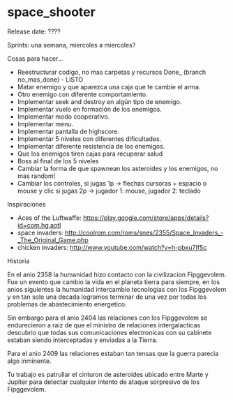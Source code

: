 space_shooter
=============

Release date: ????

Sprints: una semana, miercoles a miercoles?

Cosas para hacer...

* Reestructurar codigo, no mas carpetas y recursos Done_ (branch no_mas_done) - LISTO
* Matar enemigo y que aparezca una caja que te cambie el arma.
* Otro enemigo con diferente comportamiento.
* Implementar seek and destroy en algún tipo de enemigo.
* Implementar vuelo en formación de los enemigos.
* Implementar modo cooperativo.
* Implementar menu.
* Implementar pantalla de highscore.
* Implementar 5 niveles con diferentes dificultades.
* Implementar diferente resistencia de los enemigos.
* Que los enemigos tiren cajas para recuperar salud
* Boss al final de los 5 niveles
* Cambiar la forma de que spawnean los asteroides y los enemigos, no mas random!
* Cambiar los controles, si jugas 1p -> flechas cursoras + espacio o mouse y clic
                         si jugas 2p -> jugador 1: mouse, jugador 2: teclado  

Inspiraciones
* Aces of the Luftwaffe: https://play.google.com/store/apps/details?id=com.hg.aotl
* space invaders: http://coolrom.com/roms/snes/2355/Space_Invaders_-_The_Original_Game.php
* chicken invaders: http://www.youtube.com/watch?v=h-pbxu7If5c

Historia

En el anio 2358 la humanidad hizo contacto con la civilizacion Fipggevolem. Fue un evento que cambio la vida en el planeta tierra para siempre, en los anios siguientes la humanidad intercambio tecnologias con los Fipggevolem y en tan solo una decada logramos terminar de una vez por todas los problemas de abastecimiento energetico.

Sin embargo para el anio 2404 las relaciones con los Fipggevolem se endurecieron a raiz de que el ministro de relaciones intergalacticas descubrio que todas sus comunicaciones electronicas con su cabinete estaban siendo interceptadas y enviadas a la Tierra.

Para el anio 2409 las relaciones estaban tan tensas que la guerra parecia algo inminente.

Tu trabajo es patrullar el cinturon de asteroides ubicado entre Marte y Jupiter para detectar cualquier intento de ataque sorpresivo de los Fipggevolem. 

